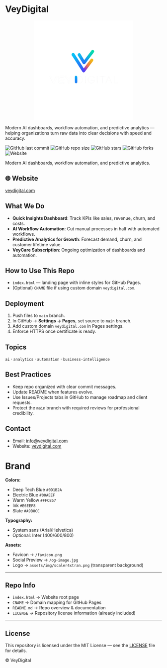 # VeyDigital

<p align="center">
  <img src="https://raw.githubusercontent.com/Vey27/veydigital-site/main/assets/img/scaler4xtran.png" alt="VeyDigital Logo" width="320"/>
</p>

Modern AI dashboards, workflow automation, and predictive analytics — helping organizations turn raw data into clear decisions with speed and accuracy.

![GitHub last commit](https://img.shields.io/github/last-commit/Vey27/veydigital-site)
![GitHub repo size](https://img.shields.io/github/repo-size/Vey27/veydigital-site)
![GitHub stars](https://img.shields.io/github/stars/Vey27/veydigital-site?style=social)
![GitHub forks](https://img.shields.io/github/forks/Vey27/veydigital-site?style=social)
![Website](https://img.shields.io/website?url=https%3A%2F%2Fveydigital.com)

Modern AI dashboards, workflow automation, and predictive analytics.

## 🌐 Website
[veydigital.com](https://veydigital.com)

## What We Do
- **Quick Insights Dashboard**: Track KPIs like sales, revenue, churn, and costs.
- **AI Workflow Automation**: Cut manual processes in half with automated workflows.
- **Predictive Analytics for Growth**: Forecast demand, churn, and customer lifetime value.
- **VeyCare Subscription**: Ongoing optimization of dashboards and automation.

## How to Use This Repo
- `index.html` — landing page with inline styles for GitHub Pages.
- (Optional) `CNAME` file if using custom domain `veydigital.com`.

## Deployment
1. Push files to `main` branch.
2. In GitHub → **Settings → Pages**, set source to `main` branch.
3. Add custom domain `veydigital.com` in Pages settings.
4. Enforce HTTPS once certificate is ready.

## Topics
`ai` · `analytics` · `automation` · `business-intelligence`

## Best Practices
- Keep repo organized with clear commit messages.
- Update README when features evolve.
- Use Issues/Projects tabs in GitHub to manage roadmap and client requests.
- Protect the `main` branch with required reviews for professional credibility.

## Contact
- Email: info@veydigital.com
- Website: [veydigital.com](https://veydigital.com)

# Brand
**Colors:**
- Deep Tech Blue `#0D1B2A`
- Electric Blue `#00AEEF`
- Warm Yellow `#FFC857`
- Ink `#E6EEF8`
- Slate `#A9B8CC`

**Typography:**
- System sans (Arial/Helvetica)
- Optional: Inter (400/600/800)

**Assets:**
- Favicon → `/favicon.png`
- Social Preview → `/og-image.jpg`
- Logo → `assets/img/scaler4xtran.png` (transparent background)

---

## Repo Info
- `index.html` → Website root page
- `CNAME` → Domain mapping for GitHub Pages
- `README.md` → Repo overview & documentation
- `LICENSE` → Repository license information (already included)

---

## License
This repository is licensed under the MIT License — see the [LICENSE](LICENSE) file for details.


© VeyDigital
